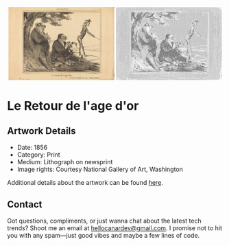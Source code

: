 <html>

<div align="center">
    <img width="49%" src="artwork.jpg" alt="artwork"/>
    <img width="49%" src="ascii_artwork.jpg" alt="artwork ASCII"/>
</div>

# Le Retour de l'age d'or

## Artwork Details

- Date: 1856
- Category: Print
- Medium: Lithograph on newsprint
- Image rights: Courtesy National Gallery of Art, Washington

Additional details about the artwork can be found [here](https://www.artsy.net/artwork/honore-daumier-le-retour-de-lage-dor).

## Contact

Got questions, compliments, or just wanna chat about the latest tech trends? Shoot me an email
at [hellocanardev@gmail.com](mailto:hellocanardev@gmail.com). I promise not to hit you with any spam—just good vibes and
maybe a few lines of code.

</html>

